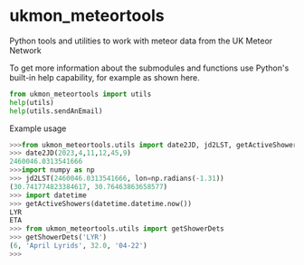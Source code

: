 # ukmon_meteortools

Python tools and utilities to work with meteor data from the UK Meteor Network

To get more information about the submodules and functions use Python's built-in help capability, for example
as shown here. 

``` python
from ukmon_meteortools import utils
help(utils)
help(utils.sendAnEmail)
```

Example usage 
```python
>>>from ukmon_meteortools.utils import date2JD, jd2LST, getActiveShowers, getShowerDets
>>> date2JD(2023,4,11,12,45,9)
2460046.0313541666
>>>import numpy as np
>>> jd2LST(2460046.0313541666, lon=np.radians(-1.31))
(30.741774823384617, 30.76463863658577)
>>> import datetime
>>> getActiveShowers(datetime.datetime.now())
LYR
ETA
>>> from ukmon_meteortools.utils import getShowerDets
>>> getShowerDets('LYR')
(6, 'April Lyrids', 32.0, '04-22')
>>>
```